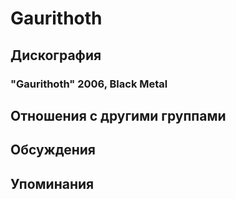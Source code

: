 # Gaurithoth



## Дискография

### "Gaurithoth" 2006, Black Metal




## Отношения с другими группами


## Обсуждения


## Упоминания


